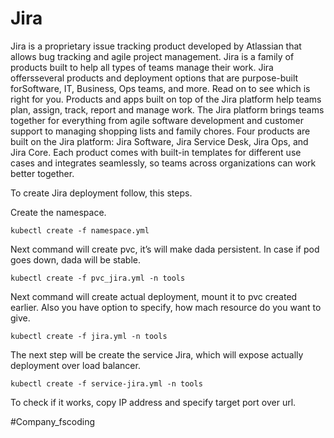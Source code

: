 # Jira
  Jira is a proprietary issue tracking product developed by Atlassian that allows bug tracking and agile project management. 
  Jira is a family of products built to help all types of teams manage their work. Jira offersseveral products and deployment options that are purpose-built forSoftware, IT, Business, Ops teams, and more. Read on to see which is right for you.
   Products and apps built on top of the Jira platform help teams plan, assign, track, report and manage work. The Jira platform brings teams together for everything from agile software development and customer support to managing shopping lists and family chores.
Four products are built on the Jira platform: Jira Software, Jira Service Desk, Jira Ops, and Jira Core. Each product comes with built-in templates for different use cases and integrates seamlessly, so teams across organizations can work better together.


To create Jira deployment follow, this steps.

Create the namespace.
```
kubectl create -f namespace.yml
```
 
Next command will create pvc,  it’s  will make dada persistent. In case if pod goes down, dada will be stable.

```
kubectl create -f pvc_jira.yml -n tools
``` 

Next  command will create actual deployment, mount it to pvc created earlier. Also you have option to specify, how mach resource do you want to give. 
```
kubectl create -f jira.yml -n tools
```

The next step will be create the service Jira, which will expose actually deployment over load balancer. 
```
kubectl create -f service-jira.yml -n tools
```

To check if it works, copy IP address and specify target port over url.




#Company_fscoding